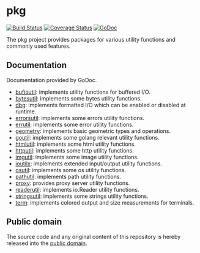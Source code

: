 # pkg

[![Build Status](https://travis-ci.org/mewkiz/pkg.svg?branch=master)](https://travis-ci.org/mewkiz/pkg)
[![Coverage Status](https://coveralls.io/repos/github/mewkiz/pkg/badge.svg?branch=master)](https://coveralls.io/github/mewkiz/pkg?branch=master)
[![GoDoc](https://godoc.org/github.com/mewkiz/pkg?status.svg)](https://godoc.org/github.com/mewkiz/pkg)

The pkg project provides packages for various utility functions and commonly used features.

## Documentation

Documentation provided by GoDoc.

- [bufioutil]: implements utility functions for buffered I/O.
- [bytesutil]: implements some bytes utility functions.
- [dbg]: implements formatted I/O which can be enabled or disabled at runtime.
- [errorsutil]: implements some errors utility functions.
- [errutil]: implements some error utility functions.
- [geometry]: implements basic geometric types and operations.
- [goutil]: implements some golang relevant utility functions.
- [htmlutil]: implements some html utility functions.
- [httputil]: implements some http utility functions.
- [imgutil]: implements some image utility functions.
- [ioutilx]: implements extended input/output utility functions.
- [osutil]: implements some os utility functions.
- [pathutil]: implements path utility functions.
- [proxy]: provides proxy server utility functions.
- [readerutil]: implements io.Reader utility functions.
- [stringsutil]: implements some strings utility functions.
- [term]: implements colored output and size measurements for terminals.

[bufioutil]: http://godoc.org/github.com/mewkiz/pkg/bufioutil
[bytesutil]: http://godoc.org/github.com/mewkiz/pkg/bytesutil
[dbg]: http://godoc.org/github.com/mewkiz/pkg/dbg
[errorsutil]: http://godoc.org/github.com/mewkiz/pkg/errorsutil
[errutil]: http://godoc.org/github.com/mewkiz/pkg/errutil
[geometry]: http://godoc.org/github.com/mewkiz/pkg/geometry
[goutil]: http://godoc.org/github.com/mewkiz/pkg/goutil
[htmlutil]: http://godoc.org/github.com/mewkiz/pkg/htmlutil
[httputil]: http://godoc.org/github.com/mewkiz/pkg/httputil
[imgutil]: http://godoc.org/github.com/mewkiz/pkg/imgutil
[ioutilx]: http://godoc.org/github.com/mewkiz/pkg/ioutilx
[osutil]: http://godoc.org/github.com/mewkiz/pkg/osutil
[pathutil]: http://godoc.org/github.com/mewkiz/pkg/pathutil
[proxy]: http://godoc.org/github.com/mewkiz/pkg/proxy
[readerutil]: http://godoc.org/github.com/mewkiz/pkg/readerutil
[stringsutil]: http://godoc.org/github.com/mewkiz/pkg/stringsutil
[term]: http://godoc.org/github.com/mewkiz/pkg/term

## Public domain

The source code and any original content of this repository is hereby released into the [public domain].

[public domain]: https://creativecommons.org/publicdomain/zero/1.0/
